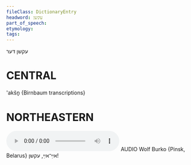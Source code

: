 ```yaml
---
fileClass: DictionaryEntry
headword: עקשן
part_of_speech: 
etymology: 
tags: 
---
```

עקשן
דער

CENTRAL
========

'akšn̥ {Birnbaum transcriptions}

NORTHEASTERN
==============

<audio controls src="https://ia601509.us.archive.org/26/items/WolfBurko/AyAyAkshn-WolfBurko.mp3"></audio>
AUDIO Wolf Burko {Pinsk, Belarus}
אײַ־אײַ, עקשן!